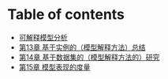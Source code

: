 # Table of contents

* [可解释模型分析](README.md)
* [第13章 基于实例的（模型解释方法）总结](chapter-13.md)
* [第14章 基于数据集的（模型解释方法的）研究](di-14-zhang-ji-yu-shu-ju-ji-ceng-mian-de-tan-jiu.md)
* [第15章 模型表现的度量](di-15-zhang-mo-xing-biao-xian-de-du-liang.md)

